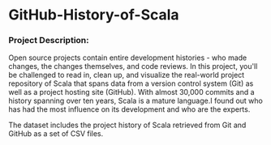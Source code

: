 # GitHub-History-of-Scala
### Project Description:
Open source projects contain entire development histories - who made changes, the changes themselves, and code reviews. In this project, you'll be challenged to read in, clean up, and visualize the real-world project repository of Scala that spans data from a version control system (Git) as well as a project hosting site (GitHub). With almost 30,000 commits and a history spanning over ten years, Scala is a mature language.I found out who has had the most influence on its development and who are the experts.

The dataset includes the project history of Scala retrieved from Git and GitHub as a set of CSV files.
